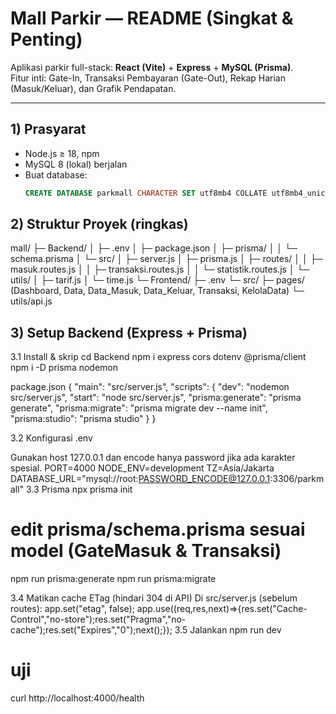 # Mall Parkir — README (Singkat & Penting)

Aplikasi parkir full-stack: **React (Vite)** + **Express** + **MySQL (Prisma)**.  
Fitur inti: Gate-In, Transaksi Pembayaran (Gate-Out), Rekap Harian (Masuk/Keluar), dan Grafik Pendapatan.

---

## 1) Prasyarat
- Node.js ≥ 18, npm
- MySQL 8 (lokal) berjalan
- Buat database:
  ```sql
  CREATE DATABASE parkmall CHARACTER SET utf8mb4 COLLATE utf8mb4_unicode_ci;
## 2) Struktur Proyek (ringkas)
mall/
├─ Backend/
│  ├─ .env
│  ├─ package.json
│  ├─ prisma/
│  │  └─ schema.prisma
│  └─ src/
│     ├─ server.js
│     ├─ prisma.js
│     ├─ routes/
│     │  ├─ masuk.routes.js
│     │  ├─ transaksi.routes.js
│     │  └─ statistik.routes.js
│     └─ utils/
│        ├─ tarif.js
│        └─ time.js
└─ Frontend/
   ├─ .env
   └─ src/
      ├─ pages/ (Dashboard, Data, Data_Masuk, Data_Keluar, Transaksi, KelolaData)
      └─ utils/api.js
## 3) Setup Backend (Express + Prisma)
3.1 Install & skrip
cd Backend
npm i express cors dotenv @prisma/client
npm i -D prisma nodemon

package.json
{
  "main": "src/server.js",
  "scripts": {
    "dev": "nodemon src/server.js",
    "start": "node src/server.js",
    "prisma:generate": "prisma generate",
    "prisma:migrate": "prisma migrate dev --name init",
    "prisma:studio": "prisma studio"
  }
}

3.2 Konfigurasi .env

Gunakan host 127.0.0.1 dan encode hanya password jika ada karakter spesial.
PORT=4000
NODE_ENV=development
TZ=Asia/Jakarta
DATABASE_URL="mysql://root:PASSWORD_ENCODE@127.0.0.1:3306/parkmall"
3.3 Prisma
npx prisma init
# edit prisma/schema.prisma sesuai model (GateMasuk & Transaksi)
npm run prisma:generate
npm run prisma:migrate

3.4 Matikan cache ETag (hindari 304 di API)
   Di src/server.js (sebelum routes):
   app.set("etag", false);
app.use((req,res,next)=>{res.set("Cache-Control","no-store");res.set("Pragma","no-cache");res.set("Expires","0");next();});
3.5 Jalankan
npm run dev
# uji
curl http://localhost:4000/health

